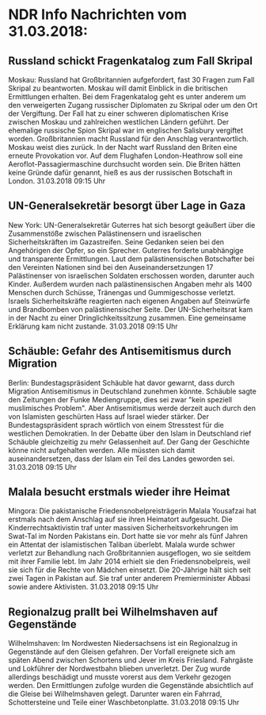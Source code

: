 # NDR Info Nachrichten vom 31.03.2018:


## Russland schickt Fragenkatalog zum Fall Skripal
Moskau:	Russland hat Großbritannien aufgefordert, fast 30 Fragen zum Fall Skripal zu beantworten. Moskau will damit Einblick in die britischen Ermittlungen erhalten. Bei dem Fragenkatalog geht es unter anderem um den verweigerten Zugang russischer Diplomaten zu Skripal oder um den Ort der Vergiftung. Der Fall hat zu einer schweren diplomatischen Krise zwischen Moskau und zahlreichen westlichen Ländern geführt. Der ehemalige russische Spion Skripal war im englischen Salisbury vergiftet worden. Großbritannien macht Russland für den Anschlag verantwortlich. Moskau weist dies zurück. In der Nacht warf Russland den Briten eine erneute Provokation vor. Auf dem Flughafen London-Heathrow soll eine Aeroflot-Passagiermaschine durchsucht worden sein. Die Briten hätten keine Gründe dafür genannt, hieß es aus der russischen Botschaft in London. 31.03.2018 09:15 Uhr 

## UN-Generalsekretär besorgt über Lage in Gaza
New York:	UN-Generalsekretär Guterres hat sich besorgt geäußert über die Zusammenstöße zwischen Palästinensern und israelischen Sicherheitskräften im Gazastreifen. Seine Gedanken seien bei den Angehörigen der Opfer, so ein Sprecher. Guterres forderte unabhängige und transparente Ermittlungen. Laut dem palästinensischen Botschafter bei den Vereinten Nationen sind bei den Auseinandersetzungen 17 Palästinenser von israelischen Soldaten erschossen worden, darunter auch Kinder. Außerdem wurden nach palästinensischen Angaben mehr als 1400 Menschen durch Schüsse, Tränengas und Gummigeschosse verletzt. Israels Sicherheitskräfte reagierten nach eigenen Angaben auf Steinwürfe und Brandbomben von palästinensischer Seite. Der UN-Sicherheitsrat kam in der Nacht zu einer Dringlichkeitssitzung zusammen. Eine gemeinsame Erklärung kam nicht zustande. 31.03.2018 09:15 Uhr 

## Schäuble: Gefahr des Antisemitismus durch Migration
Berlin:	Bundestagspräsident Schäuble hat davor gewarnt, dass durch Migration Antisemitismus in Deutschland zunehmen könnte. Schäuble sagte den Zeitungen der Funke Mediengruppe, dies sei zwar "kein speziell muslimisches Problem". Aber Antisemitismus werde derzeit auch durch den von Islamisten geschürten Hass auf Israel wieder stärker. Der Bundestagspräsident sprach wörtlich von einem Stresstest für die westlichen Demokratien. In der Debatte über den Islam in Deutschland rief Schäuble gleichzeitig zu mehr Gelassenheit auf. Der Gang der Geschichte könne nicht aufgehalten werden. Alle müssten sich damit auseinandersetzen, dass der Islam ein Teil des Landes geworden sei. 31.03.2018 09:15 Uhr 

## Malala besucht erstmals wieder ihre Heimat
Mingora: Die pakistanische Friedensnobelpreisträgerin Malala Yousafzai hat erstmals nach dem Anschlag auf sie ihren Heimatort aufgesucht. Die Kinderrechtsaktivistin traf unter massiven Sicherheitsvorkehrungen im Swat-Tal im Norden Pakistans ein. Dort hatte sie vor mehr als fünf Jahren ein Attentat der islamistischen Taliban überlebt. Malala wurde schwer verletzt zur Behandlung nach Großbritannien ausgeflogen, wo sie seitdem mit ihrer Familie lebt. Im Jahr 2014 erhielt sie den Friedensnobelpreis, weil sie sich für die Rechte von Mädchen einsetzt. Die 20-Jährige hält sich seit zwei Tagen in Pakistan auf. Sie traf unter anderem Premierminister Abbasi sowie andere Aktivisten. 31.03.2018 09:15 Uhr 

## Regionalzug prallt bei Wilhelmshaven auf Gegenstände
Wilhelmshaven: Im Nordwesten Niedersachsens ist ein Regionalzug in Gegenstände auf den Gleisen gefahren. Der Vorfall ereignete sich am späten Abend zwischen Schortens und Jever im Kreis Friesland. Fahrgäste und Lokführer der Nordwestbahn blieben unverletzt. Der Zug wurde allerdings beschädigt und musste vorerst aus dem Verkehr gezogen werden. Den Ermittlungen zufolge wurden die Gegenstände absichtlich auf die Gleise bei Wilhelmshaven gelegt. Darunter waren ein Fahrrad, Schottersteine und Teile einer Waschbetonplatte. 31.03.2018 09:15 Uhr 
